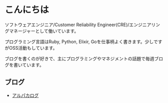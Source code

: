 # こんにちは

ソフトウェアエンジニア/Customer Reliability Engineer(CRE)/エンジニアリングマネージャーとして働いています。

プログラミング言語はRuby, Python, Elixir, Goを仕事柄よく書きます。少しですがOSS活動もしています。

ブログを書くのが好きで、主にプログラミングやマネジメントの話題で毎週ブログを書いています。

## ブログ

* [アルパカログ](https://alpacat.hatenablog.com/?f=g)
